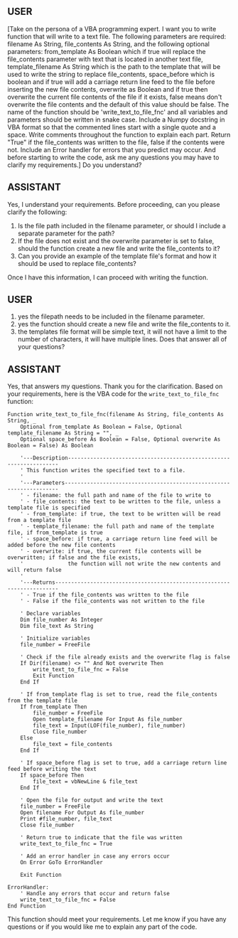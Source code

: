 ## USER
[Take on the persona of a VBA programming expert. I want you to write function that will write to a text file. The following parameters are required: filename As String, file_contents As String, and the following optional parameters: from_template As Boolean which if true will replace the file_contents parameter with text that is located in another text file, template_filename As String which is the path to the template that will be used to write the string to replace file_contents, space_before which is boolean and if true will add a carriage return line feed to the file before inserting the new file contents, overwrite as Boolean and if true then overwrite the current file contents of the file if it exists, false means don't overwrite the file contents and the default of this value should be false. The name of the function should be 'write_text_to_file_fnc' and all variables and parameters should be written in snake case. Include a Numpy docstring in VBA format so that the commented lines start with a single quote and a space. Write comments throughout the function to explain each part. Return "True" if the file_contents was written to the file, false if the contents were not. Include an Error handler for errors that you predict may occur. And before starting to write the code, ask me any questions you may have to clarify my requirements.] Do you understand? 

## ASSISTANT
Yes, I understand your requirements. Before proceeding, can you please clarify the following:

1. Is the file path included in the filename parameter, or should I include a separate parameter for the path?
2. If the file does not exist and the overwrite parameter is set to false, should the function create a new file and write the file_contents to it?
3. Can you provide an example of the template file's format and how it should be used to replace file_contents?

Once I have this information, I can proceed with writing the function.

## USER
1. yes the filepath needs to be included in the filename parameter. 
2. yes the function should create a new file and write the file_contents to it. 
3. the templates file format will be simple text, it will not have a limit to the number of characters, it will have multiple lines. 
Does that answer all of your questions? 

## ASSISTANT
Yes, that answers my questions. Thank you for the clarification. Based on your requirements, here is the VBA code for the `write_text_to_file_fnc` function:

```VBA
Function write_text_to_file_fnc(filename As String, file_contents As String, _
    Optional from_template As Boolean = False, Optional template_filename As String = "", _
    Optional space_before As Boolean = False, Optional overwrite As Boolean = False) As Boolean
    
    '---Description-------------------------------------------------------------------
    ' This function writes the specified text to a file.
    ' 
    '---Parameters--------------------------------------------------------------------
    ' - filename: the full path and name of the file to write to
    ' - file_contents: the text to be written to the file, unless a template file is specified
    ' - from_template: if true, the text to be written will be read from a template file
    ' - template_filename: the full path and name of the template file, if from_template is true
    ' - space_before: if true, a carriage return line feed will be added before the new file contents
    ' - overwrite: if true, the current file contents will be overwritten; if false and the file exists,
    '              the function will not write the new contents and will return false
    '
    '---Returns-----------------------------------------------------------------------
    ' - True if the file_contents was written to the file
    ' - False if the file_contents was not written to the file
    
    ' Declare variables
    Dim file_number As Integer
    Dim file_text As String
    
    ' Initialize variables
    file_number = FreeFile
    
    ' Check if the file already exists and the overwrite flag is false
    If Dir(filename) <> "" And Not overwrite Then
        write_text_to_file_fnc = False
        Exit Function
    End If
    
    ' If from_template flag is set to true, read the file_contents from the template file
    If from_template Then
        file_number = FreeFile
        Open template_filename For Input As file_number
        file_text = Input(LOF(file_number), file_number)
        Close file_number
    Else
        file_text = file_contents
    End If
    
    ' If space_before flag is set to true, add a carriage return line feed before writing the text
    If space_before Then
        file_text = vbNewLine & file_text
    End If
    
    ' Open the file for output and write the text
    file_number = FreeFile
    Open filename For Output As file_number
    Print #file_number, file_text
    Close file_number
    
    ' Return true to indicate that the file was written
    write_text_to_file_fnc = True
    
    ' Add an error handler in case any errors occur
    On Error GoTo ErrorHandler
    
    Exit Function
    
ErrorHandler:
    ' Handle any errors that occur and return false
    write_text_to_file_fnc = False
End Function
```

This function should meet your requirements. Let me know if you have any questions or if you would like me to explain any part of the code.